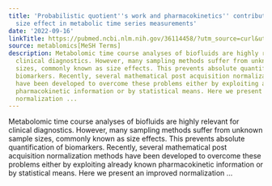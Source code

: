 ```yaml
---
title: 'Probabilistic quotient''s work and pharmacokinetics'' contribution: countering
  size effect in metabolic time series measurements'
date: '2022-09-16'
linkTitle: https://pubmed.ncbi.nlm.nih.gov/36114458/?utm_source=curl&utm_medium=rss&utm_campaign=pubmed-2&utm_content=1Zkrxt7ktlCbHBXEV3v65xxSnkSWNsJ1A6Fq3gBniKhGfIUslK&fc=20210907212339&ff=20220920215719&v=2.17.8
source: metablomics[MeSH Terms]
description: Metabolomic time course analyses of biofluids are highly relevant for
  clinical diagnostics. However, many sampling methods suffer from unknown sample
  sizes, commonly known as size effects. This prevents absolute quantification of
  biomarkers. Recently, several mathematical post acquisition normalization methods
  have been developed to overcome these problems either by exploiting already known
  pharmacokinetic information or by statistical means. Here we present an improved
  normalization ...
---
```

Metabolomic time course analyses of biofluids are highly relevant for clinical diagnostics. However, many sampling methods suffer from unknown sample sizes, commonly known as size effects. This prevents absolute quantification of biomarkers. Recently, several mathematical post acquisition normalization methods have been developed to overcome these problems either by exploiting already known pharmacokinetic information or by statistical means. Here we present an improved normalization ...